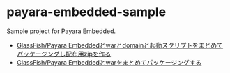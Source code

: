 # payara-embedded-sample
Sample project for Payara Embedded.

- [GlassFish/Payara Embeddedとwarとdomainと起動スクリプトをまとめてパッケージングし配布用zipを作る](http://qiita.com/masaha03/items/49b9a73b96b1e4f2038e)
- [GlassFish/Payara Embeddedとwarをまとめてパッケージングする](http://qiita.com/masaha03/items/d9433e074a1ea7e23c6b)
